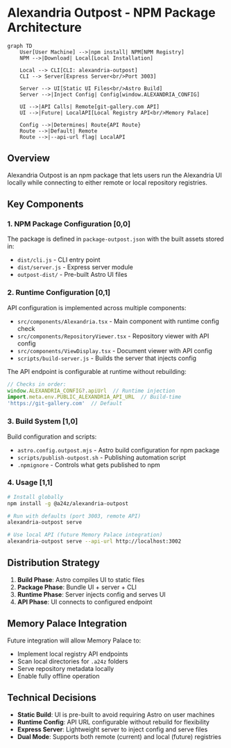 # Alexandria Outpost - NPM Package Architecture

```mermaid
graph TD
    User[User Machine] -->|npm install| NPM[NPM Registry]
    NPM -->|Download| Local[Local Installation]
    
    Local --> CLI[CLI: alexandria-outpost]
    CLI --> Server[Express Server<br/>Port 3003]
    
    Server --> UI[Static UI Files<br/>Astro Build]
    Server -->|Inject Config| Config[window.ALEXANDRIA_CONFIG]
    
    UI -->|API Calls| Remote[git-gallery.com API]
    UI -->|Future| LocalAPI[Local Registry API<br/>Memory Palace]
    
    Config -->|Determines| Route{API Route}
    Route -->|Default| Remote
    Route -->|--api-url flag| LocalAPI
```

## Overview

Alexandria Outpost is an npm package that lets users run the Alexandria UI locally while connecting to either remote or local repository registries.

## Key Components

### 1. NPM Package Configuration [0,0]
The package is defined in `package-outpost.json` with the built assets stored in:
- `dist/cli.js` - CLI entry point
- `dist/server.js` - Express server module
- `outpost-dist/` - Pre-built Astro UI files

### 2. Runtime Configuration [0,1]
API configuration is implemented across multiple components:
- `src/components/Alexandria.tsx` - Main component with runtime config check
- `src/components/RepositoryViewer.tsx` - Repository viewer with API config
- `src/components/ViewDisplay.tsx` - Document viewer with API config
- `scripts/build-server.js` - Builds the server that injects config

The API endpoint is configurable at runtime without rebuilding:
```javascript
// Checks in order:
window.ALEXANDRIA_CONFIG?.apiUrl  // Runtime injection
import.meta.env.PUBLIC_ALEXANDRIA_API_URL  // Build-time
'https://git-gallery.com'  // Default
```

### 3. Build System [1,0]
Build configuration and scripts:
- `astro.config.outpost.mjs` - Astro build configuration for npm package
- `scripts/publish-outpost.sh` - Publishing automation script
- `.npmignore` - Controls what gets published to npm

### 4. Usage [1,1]
```bash
# Install globally
npm install -g @a24z/alexandria-outpost

# Run with defaults (port 3003, remote API)
alexandria-outpost serve

# Use local API (future Memory Palace integration)
alexandria-outpost serve --api-url http://localhost:3002
```

## Distribution Strategy

1. **Build Phase**: Astro compiles UI to static files
2. **Package Phase**: Bundle UI + server + CLI 
3. **Runtime Phase**: Server injects config and serves UI
4. **API Phase**: UI connects to configured endpoint

## Memory Palace Integration

Future integration will allow Memory Palace to:
- Implement local registry API endpoints
- Scan local directories for `.a24z` folders  
- Serve repository metadata locally
- Enable fully offline operation

## Technical Decisions

- **Static Build**: UI is pre-built to avoid requiring Astro on user machines
- **Runtime Config**: API URL configurable without rebuild for flexibility
- **Express Server**: Lightweight server to inject config and serve files
- **Dual Mode**: Supports both remote (current) and local (future) registries
